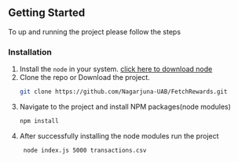 ## Getting Started
To up and running the project please follow the steps


### Installation

1. Install the `node` in your system. [click here to download node](https://nodejs.org/en/download/)
2. Clone the repo or Download the project.
   ```sh
   git clone https://github.com/Nagarjuna-UAB/FetchRewards.git
   ```
3. Navigate to the project and install NPM packages(node modules)
   ```sh
   npm install
   ```
4. After successfully installing the node modules run the project
   ```
    node index.js 5000 transactions.csv
   ```


